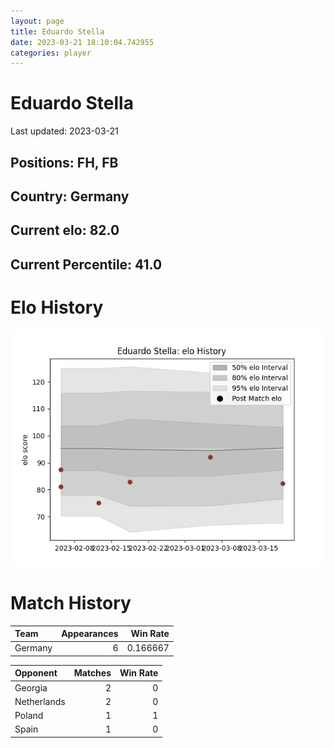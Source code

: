 ```yaml
---  
layout: page  
title: Eduardo Stella  
date: 2023-03-21 18:10:04.742955  
categories: player  
---
```

# Eduardo Stella


Last updated: 2023-03-21
## Positions: FH, FB

## Country: Germany

## Current elo: 82.0

## Current Percentile: 41.0

# Elo History


![elo history](history_EduardoStella.png)
# Match History


| Team    |   Appearances |   Win Rate |
|:--------|--------------:|-----------:|
| Germany |             6 |   0.166667 |

| Opponent    |   Matches |   Win Rate |
|:------------|----------:|-----------:|
| Georgia     |         2 |          0 |
| Netherlands |         2 |          0 |
| Poland      |         1 |          1 |
| Spain       |         1 |          0 |